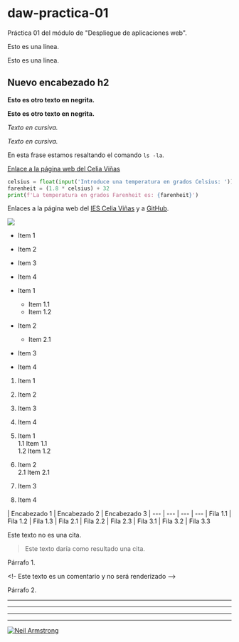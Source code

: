# daw-practica-01

Práctica 01 del módulo de "Despliegue de aplicaciones web".

Esto es una línea.

Esto es una línea.

## Nuevo encabezado h2

**Esto es otro texto en negrita.**

__Esto es otro texto en negrita.__

*Texto en cursiva.*

_Texto en cursiva._

En esta frase estamos resaltando el comando `ls -la`.

[Enlace a la página web del Celia Viñas](https://iescelia.org)

```python
celsius = float(input('Introduce una temperatura en grados Celsius: '))
farenheit = (1.8 * celsius) + 32
print(f'La temperatura en grados Farenheit es: {farenheit}')
```


Enlaces a la página web del [IES Celia Viñas][1] y a [GitHub][2].

[1]: https://iescelia.org
[2]: https://github.com


![](https://iescelia.org/web/wp-content/uploads/2012/05/iescelia_1950.jpg)


* Item 1
* Item 2
* Item 3
* Item 4


* Item 1
  * Item 1.1
  * Item 1.2
* Item 2
  * Item 2.1
* Item 3
* Item 4

1. Item 1
2. Item 2
3. Item 3
4. Item 4



1. Item 1  
  1.1 Item 1.1    
  1.2 Item 1.2  
2. Item 2  
  2.1 Item 2.1  
3. Item 3  
4. Item 4  

  

| Encabezado 1 | Encabezado 2 | Encabezado 3
| --- | --- | --- | ---
| Fila 1.1 | Fila 1.2 | Fila 1.3
| Fila 2.1 | Fila 2.2 | Fila 2.3
| Fila 3.1 | Fila 3.2 | Fila 3.3


Este texto no es una cita.
> Este texto daría como resultado una cita.


Párrafo 1.

<!- Este texto es un comentario y no será renderizado -->

Párrafo 2.

---
---
---
---
[![Neil Armstrong](http://t1.gstatic.com/licensed-image?q=tbn:ANd9GcSMGXg0X1uRS0lc7r593L7f9q2Sgfp1cnrZuN4SJs3com3YKWareCcjSs9V1D_0L7zO)](https://es.wikipedia.org/wiki/Neil_Armstrong)